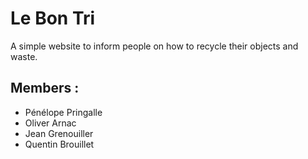 # Le Bon Tri

A simple website to inform people on how to recycle their objects and waste.

## Members :

- Pénélope Pringalle
- Oliver Arnac
- Jean Grenouiller
- Quentin Brouillet